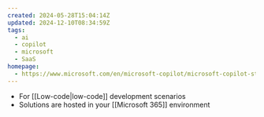 ```yaml
---
created: 2024-05-28T15:04:14Z
updated: 2024-12-10T08:34:59Z
tags:
  - ai
  - copilot
  - microsoft
  - SaaS
homepage:
  - https://www.microsoft.com/en/microsoft-copilot/microsoft-copilot-studio
---
```

- For [[Low-code|low-code]] development scenarios
- Solutions are hosted in your [[Microsoft 365]] environment